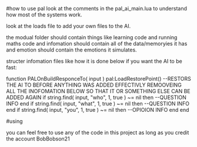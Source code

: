 #how to use pal
look at the comments in the pal_ai_main.lua to understand how most of the systems work.

look at the loads file to add your own files to the AI.

the modual folder should contain things like learning code and running maths code and infomation should contain all of the data/memoryies it has and emotion should contain the emotions it simulates.

structer infomation files like how it is done below if you want the AI to be fast:

function PALOnBuildResponceTo( input )
pal:LoadRestorePoint() --RESTORS THE AI TO BEFORE ANYTHING WAS ADDED EFFECTIVLY REMOOVEING ALL THE INOFOMATION BELOW SO THAT IT OR SOMETHING ELSE CAN BE ADDED AGAIN
if string.find( input, "who", 1, true ) ~= nil then
--QUESTION INFO
end
if string.find( input, "what", 1, true ) ~= nil then
--QUESTION INFO
end
if string.find( input, "you", 1, true ) ~= nil then
--OPIOION INFO
   end
end
 
#using

you can feel free to use any of the code in this project as long as you credit the account BobBobson21